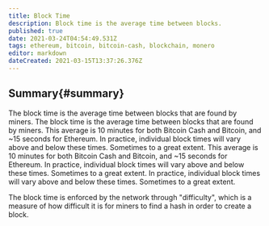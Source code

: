 ```yaml
---
title: Block Time
description: Block time is the average time between blocks.
published: true
date: 2021-03-24T04:54:49.531Z
tags: ethereum, bitcoin, bitcoin-cash, blockchain, monero
editor: markdown
dateCreated: 2021-03-15T13:37:26.376Z
---
```


## Summary{#summary}

The block time is the average time between blocks that are found by miners. The block time is the average time between blocks that are found by miners. This average is 10 minutes for both Bitcoin Cash and Bitcoin, and ~15 seconds for Ethereum. In practice, individual block times will vary above and below these times. Sometimes to a great extent. This average is 10 minutes for both Bitcoin Cash and Bitcoin, and ~15 seconds for Ethereum. In practice, individual block times will vary above and below these times. Sometimes to a great extent. In practice, individual block times will vary above and below these times. Sometimes to a great extent.

The block time is enforced by the network through "difficulty", which is a measure of how difficult it is for miners to find a hash in order to create a block.
